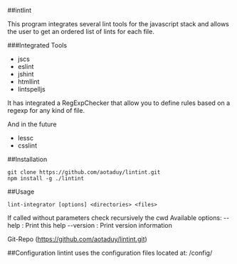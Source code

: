 ##intlint

This program integrates several lint tools for the javascript stack and allows the user to get an ordered list of lints for each file.

###Integrated Tools

+ jscs
+ eslint
+ jshint
+ htmllint
+ lintspelljs

It has integrated a RegExpChecker that allow you to define rules based on a regexp for any kind of file.

And in the future

+ lessc
+ csslint

##Installation
````
git clone https://github.com/aotaduy/lintint.git
npm install -g ./lintint
````

##Usage
````
lint-integrator [options] <directories> <files>
````
If called without parameters check recursively the cwd
Available options:
--help  : Print this help
--version       : Print version information

Git-Repo (https://github.com/aotaduy/lintint.git)

##Configuration
lintint uses the configuration files located at:
<package-root>/config/

